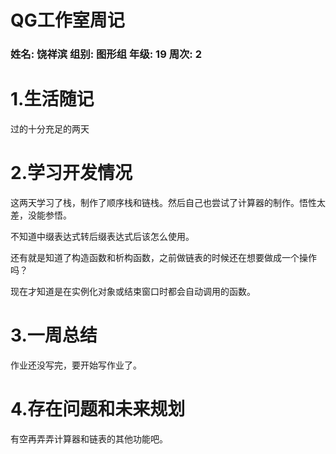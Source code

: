 # QG工作室周记

 ### 姓名: 饶祥滨     组别: 图形组      年级: 19         周次: 	2

# 1.生活随记

过的十分充足的两天

# 2.学习开发情况

这两天学习了栈，制作了顺序栈和链栈。然后自己也尝试了计算器的制作。悟性太差，没能参悟。

不知道中缀表达式转后缀表达式后该怎么使用。

还有就是知道了构造函数和析构函数，之前做链表的时候还在想要做成一个操作吗？

现在才知道是在实例化对象或结束窗口时都会自动调用的函数。

# 3.一周总结

作业还没写完，要开始写作业了。

# 4.存在问题和未来规划

有空再弄弄计算器和链表的其他功能吧。